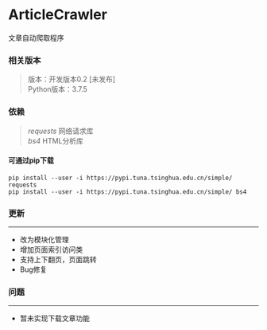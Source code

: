 # ArticleCrawler
文章自动爬取程序

### 相关版本
> 版本：开发版本0.2 [未发布]  
Python版本：3.7.5

### 依赖
> *requests* 网络请求库  
*bs4* HTML分析库

#### 可通过pip下载
``` batch
pip install --user -i https://pypi.tuna.tsinghua.edu.cn/simple/ requests  
pip install --user -i https://pypi.tuna.tsinghua.edu.cn/simple/ bs4
```

### 更新
***
- 改为模块化管理
- 增加页面索引访问类
- 支持上下翻页，页面跳转
- Bug修复

### 问题 
***
- 暂未实现下载文章功能